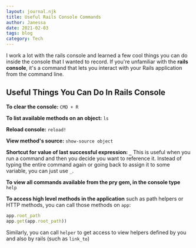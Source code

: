 ```yaml
---
layout: journal.njk
title: Useful Rails Console Commands
author: Janessa
date: 2021-02-03
tags: blog
category: Tech
---
```


I work a lot with the rails console and learned a few cool things you can do inside the console that I wanted to record. If you're unfamiliar with the **rails console**, it's a command that lets you interact with your Rails application from the command line.

## Useful Things You Can Do In Rails Console

**To clear the console:** `CMD + R`

**To list available methods on an object:** `ls`

**Reload console:** `reload!`

**View method's source:** `show-source object`

**Shortcut for value of last successful expression: `_`**
This is useful when you run a command and then you decide you want to reference it. Instead of typing the entire command again or going back to assign it to some variable, you can just use `_`.

**To view all commands available from the pry gem, in the console type** `help`

**To access high level methods in the application** such as path helpers or HTTP methods, you can call those methods on `app`:

```ruby
app.root_path
app.get(app.root_path))
```

Similarly, you can call `helper` to get access to view helpers defined by you and also by rails (such as `link_to`)
